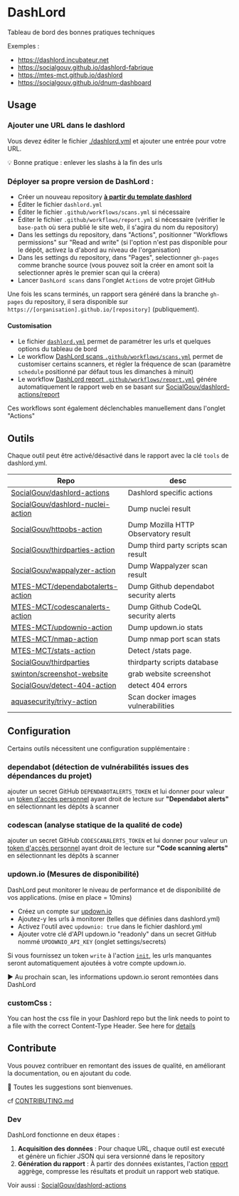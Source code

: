 # DashLord

Tableau de bord des bonnes pratiques techniques

Exemples :

- https://dashlord.incubateur.net
- https://socialgouv.github.io/dashlord-fabrique
- https://mtes-mct.github.io/dashlord
- https://socialgouv.github.io/dnum-dashboard

## Usage

### Ajouter une URL dans le dashlord

Vous devez éditer le fichier [./dashlord.yml](./dashlord.yml) et ajouter une entrée pour votre URL.

💡 Bonne pratique : enlever les slashs à la fin des urls

### Déployer sa propre version de DashLord :

- Créer un nouveau repository [**à partir du template dashlord**](https://github.com/SocialGouv/dashlord)
- Éditer le fichier `dashlord.yml`
- Éditer le fichier `.github/workflows/scans.yml` si nécessaire
- Éditer le fichier `.github/workflows/report.yml` si nécessaire (vérifier le `base-path` où sera publié le site web, il s'agira du nom du repository)
- Dans les settings du repository, dans "Actions", positionner "Workflows permissions" sur "Read and write" (si l'option n'est pas disponible pour le dépôt, activez la d'abord au niveau de l'organisation)
- Dans les settings du repository, dans "Pages", selectionner `gh-pages` comme branche source (vous pouvez soit la créer en amont soit la selectionner après le premier scan qui la créera)
- Lancer `DashLord scans` dans l'onglet `Actions` de votre projet GitHub

Une fois les scans terminés, un rapport sera généré dans la branche `gh-pages` du repository, il sera disponible sur `https://[organisation].github.io/[repository]` (publiquement).

#### Customisation

- Le fichier [`dashlord.yml`](./dashlord.yml) permet de paramétrer les urls et quelques options du tableau de bord
- Le workflow [DashLord scans `.github/workflows/scans.yml`](./.github/workflows/scans.yml) permet de customiser certains scanners, et régler la fréquence de scan (paramètre `schedule` positionné par défaut tous les dimanches à minuit)
- Le workflow [DashLord report `.github/workflows/report.yml`](./.github/workflows/report.yml) génére automatiquement le rapport web en se basant sur [SocialGouv/dashlord-actions/report](https://github.com/SocialGouv/dashlord-actions)

Ces workflows sont également déclenchables manuellement dans l'onglet "Actions"

## Outils

Chaque outil peut être activé/désactivé dans le rapport avec la clé `tools` de dashlord.yml.

| Repo                                                                                      | desc                                   |
| ----------------------------------------------------------------------------------------- | -------------------------------------- |
| [SocialGouv/dashlord-actions](https://github.com/SocialGouv/dashlord-actions)             | Dashlord specific actions              |
| [SocialGouv/dashlord-nuclei-action](https://github.com/SocialGouv/dashlord-nuclei-action) | Dump nuclei result                     |
| [SocialGouv/httpobs-action](https://github.com/SocialGouv/httpobs-action)                 | Dump Mozilla HTTP Observatory result   |
| [SocialGouv/thirdparties-action](https://github.com/SocialGouv/thirdparties-action)       | Dump third party scripts scan result   |
| [SocialGouv/wappalyzer-action](https://github.com/SocialGouv/wappalyzer-action)           | Dump Wappalyzer scan result            |
| [MTES-MCT/dependabotalerts-action](https://github.com/MTES-MCT/dependabotalerts-action)   | Dump Github dependabot security alerts |
| [MTES-MCT/codescanalerts-action](https://github.com/MTES-MCT/codescanalerts-action)       | Dump Github CodeQL security alerts     |
| [MTES-MCT/updownio-action](https://github.com/MTES-MCT/updownio-action)                   | Dump updown.io stats                   |
| [MTES-MCT/nmap-action](https://github.com/MTES-MCT/nmap-action)                           | Dump nmap port scan stats              |
| [MTES-MCT/stats-action](https://github.com/MTES-MCT/stats-action)                         | Detect /stats page.                    |
| [SocialGouv/thirdparties](https://github.com/SocialGouv/thirdparties)                     | thirdparty scripts database            |
| [swinton/screenshot-website](https://github.com/swinton/screenshot-website)               | grab website screenshot                |
| [SocialGouv/detect-404-action](https://github.com/SocialGouv/detect-404-action)           | detect 404 errors                      |
| [aquasecurity/trivy-action](https://github.com/aquasecurity/trivy-action)                 | Scan docker images vulnerabilities     |

## Configuration

Certains outils nécessitent une configuration supplémentaire :

### dependabot (détection de vulnérabilités issues des dépendances du projet)

ajouter un secret GitHub `DEPENDABOTALERTS_TOKEN` et lui donner pour valeur un [token d'accès personnel](https://github.com/settings/personal-access-tokens/new) ayant droit de lecture sur **"Dependabot alerts"** en sélectionnant les dépôts à scanner

### codescan (analyse statique de la qualité de code)

ajouter un secret GitHub `CODESCANALERTS_TOKEN` et lui donner pour valeur un [token d'accès personnel](https://github.com/settings/personal-access-tokens/new) ayant droit de lecture sur **"Code scanning alerts"** en sélectionnant les dépôts à scanner

### updown.io (Mesures de disponibilité)

DashLord peut monitorer le niveau de performance et de disponibilité de vos applications. (mise en place = 10mins)

- Créez un compte sur [updown.io](https://updown.io)
- Ajoutez-y les urls à monitorer (telles que définies dans dashlord.yml)
- Activez l'outil avec `updownio: true` dans le fichier dashlord.yml
- Ajouter votre clé d'API updown.io "readonly" dans un secret GitHub nommé `UPDOWNIO_API_KEY` (onglet settings/secrets)

Si vous fournissez un token `write` à l'action [`init`](https://github.com/SocialGouv/dashlord/blob/48b9362391dc45cf604ceb9d91ee300a028a3021/.github/workflows/scans.yml#L55), les urls manquantes seront automatiquement ajoutées à votre compte updown.io.

▶ Au prochain scan, les informations updown.io seront remontées dans DashLord

### customCss :

You can host the css file in your Dashlord repo but the link needs to point to a file with the correct Content-Type Header. See here for [details](https://www.twistblogg.com/2020/06/use-github-for-hosting-files.html)

## Contribute

Vous pouvez contribuer en remontant des issues de qualité, en améliorant la documentation, ou en ajoutant du code.

🤗 Toutes les suggestions sont bienvenues.

cf [CONTRIBUTING.md](./CONTRIBUTING.md)

### Dev

DashLord fonctionne en deux étapes :

1. **Acquisition des données** : Pour chaque URL, chaque outil est executé et génère un fichier JSON qui sera versionné dans le repository
2. **Génération du rapport** : À partir des données existantes, l'action [report](https://github.com/SocialGouv/dashlord-actions) aggrège, compresse les résultats et produit un rapport web statique.

Voir aussi : [SocialGouv/dashlord-actions](https://github.com/SocialGouv/dashlord-actions)
